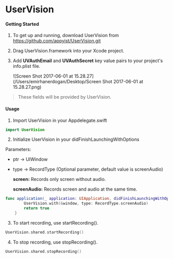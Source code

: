 # UserVision

#### Getting Started

1. To get up and running, download UserVision from https://github.com/appyist/UserVision.git

2. Drag UserVision.framework into your Xcode project.

3. Add **UVAuthEmail** and **UVAuthSecret** key value pairs to your project's info.plist file.

   ![Screen Shot 2017-06-01 at 15.28.27](/Users/emirhanerdogan/Desktop/Screen Shot 2017-06-01 at 15.28.27.png)

> These fields will be provided by UserVision.



#### Usage

1. Import UserVision in your Appdelegate.swift

```swift
import UserVision
```

2. Initialize UserVision in your didFinishLaunchingWithOptions

Parameters:

- ptr -> UIWindow

- type -> RecordType (Optional parameter, default value is screenAudio)

  **screen:** Records only screen without audio.

  **screenAudio:** Records screen and audio at the same time.

```swift
func application(_ application: UIApplication, didFinishLaunchingWithOptions launchOptions: [UIApplicationLaunchOptionsKey: Any]?) -> Bool {
        UserVision.with(&window, type: RecordType.screenAudio)
        return true
    }
```

3. To start recording, use startRecording().

```swift
UserVision.shared.startRecording()
```

4. To stop recording, use stopRecording().

```swift
UserVision.shared.stopRecording()
```